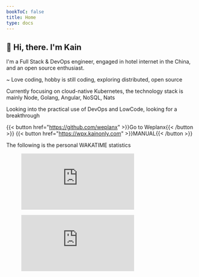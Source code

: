 ```yaml
---
bookToC: false
title: Home
type: docs
---
```


## 👋 Hi, there. I'm Kain

I'm a Full Stack & DevOps engineer, engaged in hotel internet in the China, and an open source enthusiast.

~ Love coding, hobby is still coding, exploring distributed, open source

Currently focusing on cloud-native Kubernetes, the technology stack is mainly Node, Golang, Angular, NoSQL, Nats

Looking into the practical use of DevOps and LowCode, looking for a breakthrough

{{< button href="https://github.com/weplanx" >}}Go to Weplanx{{< /button >}}
{{< button href="https://wpx.kainonly.com" >}}MANUAL{{< /button >}}

The following is the personal WAKATIME statistics

<figure><embed src="https://wakatime.com/share/@af41afe2-6df2-4059-b756-c24617adfa03/f9e3ef4d-6c8f-41d6-bed7-0f1cfd57d6c7.svg"></embed></figure>
<figure><embed src="https://wakatime.com/share/@af41afe2-6df2-4059-b756-c24617adfa03/72f37a1c-4672-4140-9599-1655e14df4ac.svg"></embed></figure>
